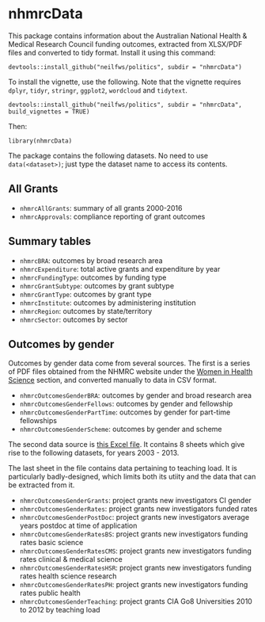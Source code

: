 # nhmrcData

This package contains information about the Australian National Health & Medical Research Council funding outcomes, extracted from XLSX/PDF files and converted to tidy format. Install it using this command:

```
devtools::install_github("neilfws/politics", subdir = "nhmrcData")
```

To install the vignette, use the following. Note that the vignette requires `dplyr`, `tidyr`, `stringr`, `ggplot2`, `wordcloud` and `tidytext`.

```
devtools::install_github("neilfws/politics", subdir = "nhmrcData", build_vignettes = TRUE)
```

Then:

```
library(nhmrcData)
```

The package contains the following datasets. No need to use `data(<dataset>)`; just type the dataset name to access its contents.

## All Grants
* `nhmrcAllGrants`: summary of all grants 2000-2016
* `nhmrcApprovals`: compliance reporting of grant outcomes

## Summary tables
* `nhmrcBRA`: outcomes by broad research area
* `nhmrcExpenditure`: total active grants and expenditure by year
* `nhmrcFundingType`: outcomes by funding type
* `nhmrcGrantSubtype`: outcomes by grant subtype
* `nhmrcGrantType`: outcomes by grant type
* `nhmrcInstitute`: outcomes by administering institution
* `nhmrcRegion`: outcomes by state/territory
* `nhmrcSector`: outcomes by sector

## Outcomes by gender
Outcomes by gender data come from several sources. The first is a series of PDF files obtained from the NHMRC website under the [Women in Health Science](https://www.nhmrc.gov.au/research/women-health-science) section, and converted manually to data in CSV format.

* `nhmrcOutcomesGenderBRA`: outcomes by gender and broad research area
* `nhmrcOutcomesGenderFellows`: outcomes by gender and fellowship
* `nhmrcOutcomesGenderPartTime`: outcomes by gender for part-time fellowships
* `nhmrcOutcomesGenderScheme`: outcomes by gender and scheme

The second data source is [this Excel file](https://www.nhmrc.gov.au/_files_nhmrc/file/research/women_in_science/project_grant_funded_rate_gender_new_investigator_and_teaching_load_140218.xlsx). It contains 8 sheets which give rise to the following datasets, for years 2003 - 2013.

The last sheet in the file contains data pertaining to teaching load. It is particularly badly-designed, which limits both its utiity and the data that can be extracted from it.

* `nhmrcOutcomesGenderGrants`: project grants new investigators CI gender
* `nhmrcOutcomesGenderRates`: project grants new investigators funded rates
* `nhmrcOutcomesGenderPostDoc`: project grants new investigators average years postdoc at time of application
* `nhmrcOutcomesGenderRatesBS`: project grants new investigators funding rates basic science
* `nhmrcOutcomesGenderRatesCMS`: project grants new investigators funding rates clinical & medical science
* `nhmrcOutcomesGenderRatesHSR`: project grants new investigators funding rates health science research
* `nhmrcOutcomesGenderRatesPH`: project grants new investigators funding rates public health
* `nhmrcOutcomesGenderTeaching`: project grants CIA Go8 Universities 2010 to 2012 by teaching load 	

